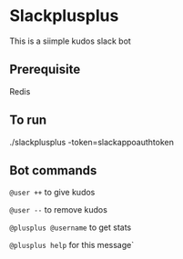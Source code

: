 # Slackplusplus
This is a siimple kudos slack bot

## Prerequisite
Redis

## To run
./slackplusplus -token=slackappoauthtoken

## Bot commands
`@user ++` to give kudos

`@user --` to remove kudos

`@plusplus @username` to get stats

`@plusplus help` for this message`
